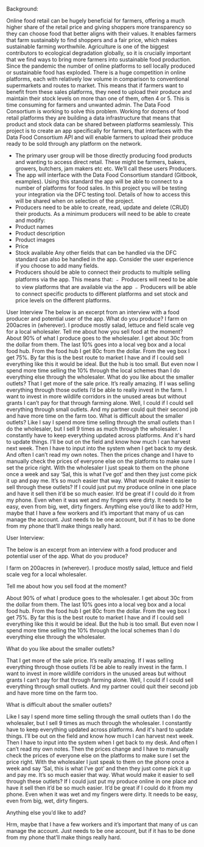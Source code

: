 
Background:

Online food retail can be hugely beneficial for farmers, offering a much higher share of the
retail price and giving shoppers more transparency so they can choose food that better
aligns with their values. It enables farmers that farm sustainably to find shoppers and a fair
price, which makes sustainable farming worthwhile. Agriculture is one of the biggest
contributors to ecological degradation globally, so it is crucially important that we find ways to
bring more farmers into sustainable food production.
Since the pandemic the number of online platforms to sell locally produced or sustainable
food has exploded. There is a huge competition in online platforms, each with relatively low
volume in comparison to conventional supermarkets and routes to market. This means that if
farmers want to benefit from these sales platforms, they need to upload their produce and
maintain their stock levels on more than one of them, often 4 or 5. This is time consuming for
farmers and unwanted admin.
The Data Food Consortium is working to solve this problem. Working for dozens of food
retail platforms they are building a data infrastructure that means that product and stock data
can be shared between platforms seamlessly.
This project is to create an app specifically for farmers, that interfaces with the Data Food
Consortium API and will enable farmers to upload their produce ready to be sold through any
platform on the network.
- The primary user group will be those directly producing food products and wanting to
access direct retail. These might be farmers, bakers, growers, butchers, jam makers etc etc.
We’ll call these users Producers.
- The app will interface with the Data Food Consortium standard (Gitbook, examples). Using
this standard the app will be able to connect to a number of platforms for food sales. In this
project you will be testing your integration via the DFC testing tool. Details of how to access
this will be shared when on selection of the project.
- Producers need to be able to create, read, update and delete (CRUD) their products. As a
minimum producers will need to be able to create and modify:
- Product names
- Product description
- Product images
- Price
- Stock available
Any other fields that can be handled via the DFC standard can also be handled in the app.
Consider the user experience if you choose to add many fields.
- Producers should be able to connect their products to multiple selling platforms via the app.
This means that:
﹣ Producers will need to be able to view platforms that are available via the app
﹣ Producers will be able to connect specific products to different platforms and set
stock and price levels on the different platforms.

User Interview
The below is an excerpt from an interview with a food producer and potential user of the app.
What do you produce?
I farm on 200acres in (wherever). I produce mostly salad, lettuce and field scale veg for a
local wholesaler.
Tell me about how you sell food at the moment?
About 90% of what I produce goes to the wholesaler. I get about 30c from the dollar from
them. The last 10% goes into a local veg box and a local food hub. From the food hub I get
80c from the dollar. From the veg box I get 75%. By far this is the best route to market I have
and if I could sell everything like this it would be ideal. But the hub is too small. But even now
I spend more time selling the 10% through the local schemes than I do everything else
through the wholesaler.
What do you like about the smaller outlets?
That I get more of the sale price. It’s really amazing. If I was selling everything through those
outlets I’d be able to really invest in the farm. I want to invest in more wildlife corridors in the
unused areas but without grants I can’t pay for that through farming alone. Well, I could if I
could sell everything through small outlets. And my partner could quit their second job and
have more time on the farm too.
What is difficult about the smaller outlets?
Like I say I spend more time selling through the small outlets than I do the wholesaler, but I
sell 9 times as much through the wholesaler. I constantly have to keep everything updated
across platforms. And it's hard to update things. I’ll be out on the field and know how much I
can harvest next week. Then I have to input into the system when I get back to my desk.
And often I can’t read my own notes. Then the prices change and I have to manually check
the prices of everyone else on the platforms to make sure I set the price right. With the
wholesaler I just speak to them on the phone once a week and say ‘Sal, this is what I’ve got’
and then they just come pick it up and pay me. It’s so much easier that way.
What would make it easier to sell through these outlets?
If I could just put my produce online in one place and have it sell then it’d be so much easier.
It’d be great if I could do it from my phone. Even when it was wet and my fingers were dirty.
It needs to be easy, even from big, wet, dirty fingers.
Anything else you’d like to add?
Hrm, maybe that I have a few workers and it’s important that many of us can manage the
account. Just needs to be one account, but if it has to be done from my phone that’ll make
things really hard.

User Interview:

The below is an excerpt from an interview with a food producer and potential user of the app.
What do you produce?

I farm on 200acres in (wherever). I produce mostly salad, lettuce and field scale veg for a
local wholesaler.

Tell me about how you sell food at the moment?

About 90% of what I produce goes to the wholesaler. I get about 30c from the dollar from
them. The last 10% goes into a local veg box and a local food hub. From the food hub I get
80c from the dollar. From the veg box I get 75%. By far this is the best route to market I have
and if I could sell everything like this it would be ideal. But the hub is too small. But even now
I spend more time selling the 10% through the local schemes than I do everything else
through the wholesaler.

What do you like about the smaller outlets?

That I get more of the sale price. It’s really amazing. If I was selling everything through those
outlets I’d be able to really invest in the farm. I want to invest in more wildlife corridors in the
unused areas but without grants I can’t pay for that through farming alone. Well, I could if I
could sell everything through small outlets. And my partner could quit their second job and
have more time on the farm too.

What is difficult about the smaller outlets?

Like I say I spend more time selling through the small outlets than I do the wholesaler, but I
sell 9 times as much through the wholesaler. I constantly have to keep everything updated
across platforms. And it's hard to update things. I’ll be out on the field and know how much I
can harvest next week. Then I have to input into the system when I get back to my desk.
And often I can’t read my own notes. Then the prices change and I have to manually check
the prices of everyone else on the platforms to make sure I set the price right. With the
wholesaler I just speak to them on the phone once a week and say ‘Sal, this is what I’ve got’
and then they just come pick it up and pay me. It’s so much easier that way.
What would make it easier to sell through these outlets?
If I could just put my produce online in one place and have it sell then it’d be so much easier.
It’d be great if I could do it from my phone. Even when it was wet and my fingers were dirty.
It needs to be easy, even from big, wet, dirty fingers.

Anything else you’d like to add?

Hrm, maybe that I have a few workers and it’s important that many of us can manage the
account. Just needs to be one account, but if it has to be done from my phone that’ll make
things really hard.
